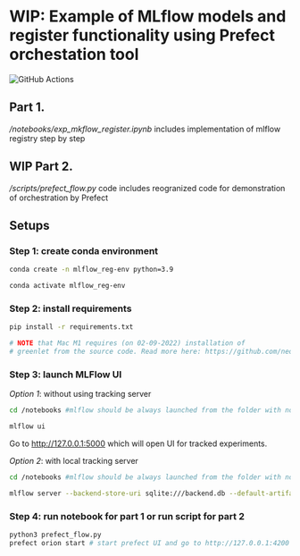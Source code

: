 # WIP: Example of MLflow models and register functionality using Prefect orchestation tool

![GitHub Actions](https://github.com/MikhailKuklin/mlflow_models_registry_with_prefect/actions/workflows/main.yml/badge.svg)

## Part 1. 
*/notebooks/exp_mkflow_register.ipynb* includes implementation of mlflow registry step by step

## WIP Part 2. 
*/scripts/prefect_flow.py* code includes reogranized code for demonstration of orchestration by Prefect

## Setups

### Step 1: create conda environment

```sh
conda create -n mlflow_reg-env python=3.9

conda activate mlflow_reg-env
```

### Step 2: install requirements

```sh
pip install -r requirements.txt

# NOTE that Mac M1 requires (on 02-09-2022) installation of 
# greenlet from the source code. Read more here: https://github.com/neovim/pynvim/issues/502


```

### Step 3: launch MLFlow UI

*Option 1*: without using tracking server

```sh
cd /notebooks #mlflow should be always launched from the folder with notebooks/scripts

mlflow ui
```

Go to http://127.0.0.1:5000 which will open UI for tracked experiments.

*Option 2*: with local tracking server

```sh
cd /notebooks #mlflow should be always launched from the folder with notebooks/scripts

mlflow server --backend-store-uri sqlite:///backend.db --default-artifact-root ./artifacts_local
```

### Step 4: run notebook for part 1 or run script for part 2
```sh
python3 prefect_flow.py
prefect orion start # start prefect UI and go to http://127.0.0.1:4200
```




